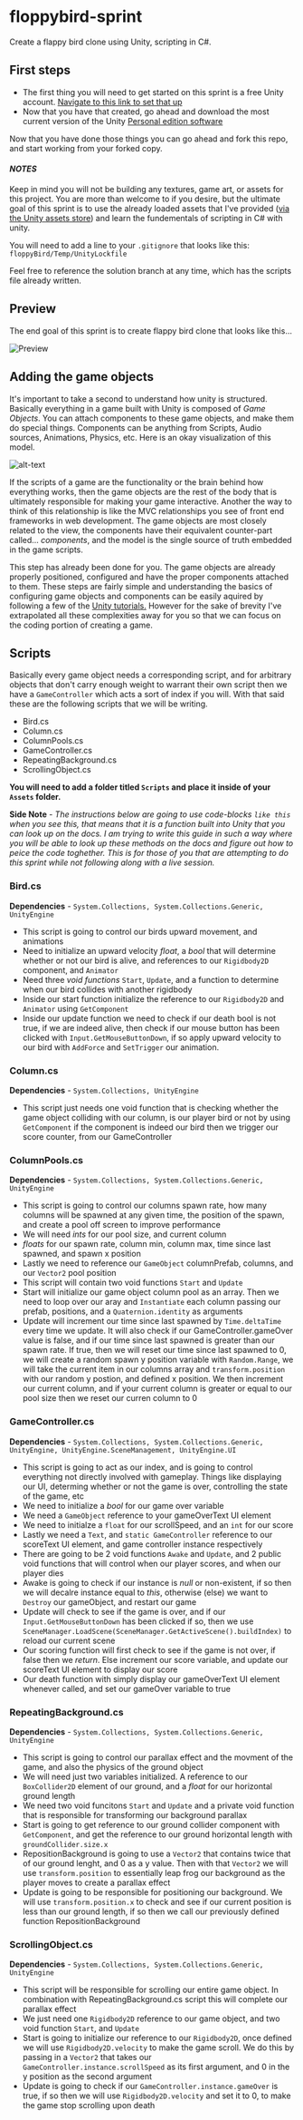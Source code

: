 # floppybird-sprint
Create a flappy bird clone using Unity, scripting in C#.

## First steps
  - The first thing you will need to get started on this sprint is a free Unity account. [Navigate to this link to set that up](https://id.unity.com/en/conversations/10aa47f9-04d6-4268-bab8-5fead8407aa4012f)
  - Now that you have that created, go ahead and download the most current version of the Unity [Personal edition software](https://store.unity.com/download?ref=personal)
  
  
  Now that you have done those things you can go ahead and fork this repo, and start working from your forked copy.
  
#### *NOTES*
Keep in mind you will not be building any textures, game art, or assets for this project. You are more than welcome to if you desire, but the ultimate goal of this sprint is to use the already loaded assets that I've provided ([via the Unity assets store](https://www.assetstore.unity3d.com/en/)) and learn the fundementals of scripting in C# with unity.


You will need to add a line to your ```.gitignore``` that looks like this: ```floppyBird/Temp/UnityLockfile```


Feel free to reference the solution branch at any time, which has the scripts file already written.

## Preview
The end goal of this sprint is to create flappy bird clone that looks like this...

![Preview](https://thumbs.gfycat.com/OrganicAdeptAztecant-size_restricted.gif)
  

## Adding the game objects
It's important to take a second to understand how unity is structured. Basically everything in a game built with Unity is composed of *Game Objects*. You can attach components to these game objects, and make them do special things. Components can be anything from Scripts, Audio sources, Animations, Physics, etc. Here is an okay visualization of this model.

![alt-text](https://koenig-media.raywenderlich.com/uploads/2011/08/unity14_diagram.png)

If the scripts of a game are the functionality or the brain behind how everything works, then the game objects are the rest of the body that is ultimately responsible for making your game interactive. Another the way to think of this relationship is like the MVC relationships you see of front end frameworks in web development. The game objects are most closely related to the view, the components have their equivalent counter-part called... *components*, and the model is the single source of truth embedded in the game scripts.

This step has already been done for you. The game objects are already properly positioned, configured and have the proper components attached to them. These steps are fairly simple and understanding the basics of configuring game objects and components can be easily aquired by following a few of the [Unity tutorials.](https://unity3d.com/learn/tutorials) However for the sake of brevity I've extrapolated all these complexities away for you so that we can focus on the coding portion of creating a game.

## Scripts
Basically every game object needs a corresponding script, and for arbitrary objects that don't carry enough weight to warrant their own script then we have a ```GameController``` which acts a sort of index if you will. With that said these are the following scripts that we will be writing.


- Bird.cs
- Column.cs
- ColumnPools.cs
- GameController.cs
- RepeatingBackground.cs
- ScrollingObject.cs

**You will need to add a folder titled ```Scripts``` and place it inside of your ```Assets``` folder.**

**Side Note** - *The instructions below are going to use code-blocks ```like this``` when you see this, that means that it is a function built into Unity that you can look up on the docs. I am trying to write this guide in such a way where you will be able to look up these methods on the docs and figure out how to peice the code toghether. This is for those of you that are attempting to do this sprint while not following along with a live session.*


### Bird.cs
**Dependencies** - `System.Collections, System.Collections.Generic, UnityEngine`

- This script is going to control our birds upward movement, and animations
- Need to initialize an upward velocity *float*, a *bool* that will determine whether or not our bird is alive, and references to our `Rigidbody2D` component, and `Animator`
- Need three *void functions* `Start`, `Update`, and a function to determine when our bird collides with another rigidbody
- Inside our start function initialize the reference to our `Rigidbody2D` and `Animator` using `GetComponent`
- Inside our update function we need to check if our death bool is not true, if we are indeed alive, then check if our mouse button has been clicked with `Input.GetMouseButtonDown`, if so apply upward velocity to our bird with `AddForce` and `SetTrigger` our animation.


### Column.cs
**Dependencies** - `System.Collections, UnityEngine`

- This script just needs one void function that is checking whether the game object colliding with our column, is our player bird or not by using `GetComponent` if the component is indeed our bird then we trigger our score counter, from our GameController

### ColumnPools.cs
**Dependencies** - `System.Collections, System.Collections.Generic, UnityEngine`

- This script is going to control our columns spawn rate, how many columns will be spawned at any given time, the position of the spawn, and create a pool off screen to improve performance
- We will need *ints* for our pool size, and current column
- *floats* for our spawn rate, column min, column max, time since last spawned, and spawn x position
- Lastly we need to reference our `GameObject` columnPrefab, columns, and our `Vector2` pool position
- This script will contain two void functions `Start` and `Update`
- Start will initialize our game object column pool as an array. Then we need to loop over our aray and `Instantiate` each column passing our prefab, positions, and a `Quaternion.identity` as arguments
- Update will increment our time since last spawned by `Time.deltaTime` every time we update. It will also check if our GameController.gameOver value is false, and if our time since last spawned is greater than our spawn rate. If true, then we will reset our time since last spawned to 0, we will create a random spawn y position variable with `Random.Range`, we will take the current item in our columns array and `transform.position` with our random y postion, and defined x position. We then increment our current column, and if your current column is greater or equal to our pool size then we reset our curren column to 0

### GameController.cs
**Dependencies** - `System.Collections, System.Collections.Generic, UnityEngine, UnityEngine.SceneManagement, UnityEngine.UI`

- This script is going to act as our index, and is going to control everything not directly involved with gameplay. Things like displaying our UI, determing whether or not the game is over, controlling the state of the game, etc
- We need to initialize a *bool* for our game over variable
- We need a `GameObject` reference to your gameOverText UI element
- We need to initialze a `float` for our scrollSpeed, and an `int` for our score
- Lastly we need a `Text`, and `static GameController` reference to our scoreText UI element, and game controller instance respectively
- There are going to be 2 void functions `Awake` and `Update`, and 2 public void functions that will control when our player scores, and when our player dies
- Awake is going to check if our instance is *null* or non-existent, if so then we will decalre instance equal to *this*, otherwise (else) we want to `Destroy` our gameObject, and restart our game
- Update will check to see if the game is over, and if our `Input.GetMouseButtonDown` has been clicked if so, then we use `SceneManager.LoadScene(SceneManager.GetActiveScene().buildIndex)` to reload our current scene
- Our scoring function will first check to see if the game is not over, if false then we *return*. Else increment our score variable, and update our scoreText UI element to display our score
- Our death function with simply display our gameOverText UI element whenever called, and set our gameOver variable to true

### RepeatingBackground.cs
**Dependencies** - `System.Collections, System.Collections.Generic, UnityEngine`

- This script is going to control our parallax effect and the movment of the game, and also the physics of the ground object
- We will need just two variables initialized. A reference to our `BoxCollider2D` element of our ground, and a *float* for our horizontal ground length
- We need two void funcitons `Start` and `Update` and a private void function that is responsible for transforming our background parallax
- Start is going to get reference to our ground collider component with `GetComponent`, and get the reference to our ground horizontal length with `groundCollider.size.x`
- RepositionBackground is going to use a `Vector2` that contains twice that of our ground lenght, and 0 as a y value. Then with that `Vector2` we will use `transform.position` to essentially leap frog our background as the player moves to create a parallax effect
- Update is going to be responsible for positioning our background. We will use `transform.position.x` to check and see if our current position is less than our ground length, if so then we call our previously defined function RepositionBackground

### ScrollingObject.cs
**Dependencies** - `System.Collections, System.Collections.Generic, UnityEngine`

- This script will be responsible for scrolling our entire game object. In combination with RepeatingBackground.cs script this will complete our parallax effect
- We just need one `Rigidbody2D` reference to our game object, and two void function `Start`, and `Update`
- Start is going to initialize our reference to our `Rigidbody2D`, once defined we will use `Rigidbody2D.velocity` to make the game scroll. We do this by passing in a `Vector2` that takes our `GameController.instance.scrollSpeed` as its first argument, and 0 in the y position as the second argument
- Update is going to check if our `GameController.instance.gameOver` is true, if so then we will use `Rigidbody2D.velocity` and set it to 0, to make the game stop scrolling upon death
